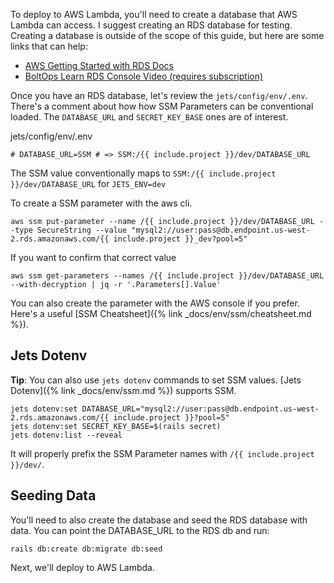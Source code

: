 To deploy to AWS Lambda, you'll need to create a database that AWS Lambda can access.  I suggest creating an RDS database for testing. Creating a database is outside of the scope of this guide, but here are some links that can help:

* [AWS Getting Started with RDS Docs](https://docs.aws.amazon.com/AmazonRDS/latest/UserGuide/CHAP_GettingStarted.CreatingConnecting.MySQL.html#CHAP_GettingStarted.Creating.MySQL)
* [BoltOps Learn RDS Console Video (requires subscription)](https://learn.boltops.com/courses/aws-console-guides/lessons/aws-rds-mysql-database-with-the-console)

Once you have an RDS database, let's review the `jets/config/env/.env`. There's a comment about how how SSM Parameters can be conventional loaded. The `DATABASE_URL` and `SECRET_KEY_BASE` ones are of interest.

jets/config/env/.env

    # DATABASE_URL=SSM # => SSM:/{{ include.project }}/dev/DATABASE_URL

The SSM value conventionally maps to `SSM:/{{ include.project }}/dev/DATABASE_URL` for `JETS_ENV=dev`

To create a SSM parameter with the aws cli.

    aws ssm put-parameter --name /{{ include.project }}/dev/DATABASE_URL --type SecureString --value "mysql2://user:pass@db.endpoint.us-west-2.rds.amazonaws.com/{{ include.project }}_dev?pool=5"

If you want to confirm that correct value

    aws ssm get-parameters --names /{{ include.project }}/dev/DATABASE_URL --with-decryption | jq -r '.Parameters[].Value'

You can also create the parameter with the AWS console if you prefer. Here's a useful [SSM Cheatsheet]({% link _docs/env/ssm/cheatsheet.md %}).

## Jets Dotenv

**Tip**: You can also use `jets dotenv` commands to set SSM values. [Jets Dotenv]({% link _docs/env/ssm.md %}) supports SSM.

    jets dotenv:set DATABASE_URL="mysql2://user:pass@db.endpoint.us-west-2.rds.amazonaws.com/{{ include.project }}?pool=5"
    jets dotenv:set SECRET_KEY_BASE=$(rails secret)
    jets dotenv:list --reveal

It will properly prefix the SSM Parameter names with `/{{ include.project }}/dev/`.

## Seeding Data

You'll need to also create the database and seed the RDS database with data. You can point the DATABASE_URL to the RDS db and run:

    rails db:create db:migrate db:seed

Next, we'll deploy to AWS Lambda.
